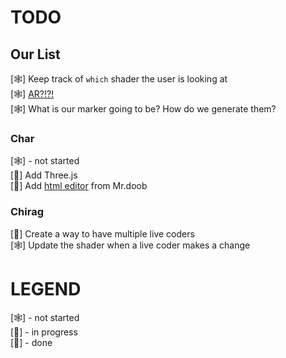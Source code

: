 # TODO

## Our List
[🕸] Keep track of `which` shader the user is looking at <br />
[🕸] [AR?!?!](https://github.com/jeromeetienne/AR.js) <br />
[🕸] What is our marker going to be? How do we generate them? <br />

### Char
[🕸] - not started <br />
[🌝] Add Three.js<br />
[🌝] Add [html editor](https://github.com/mrdoob/htmleditor) from Mr.doob <br />

### Chirag
[🎃] Create a way to have multiple live coders <br />
[🕸] Update the shader when a live coder makes a change <br />

# LEGEND
[🕸] - not started <br />
[🎃] - in progress <br />
[🌝] - done <br />